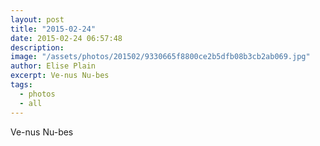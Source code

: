 ```yaml
---
layout: post
title: "2015-02-24"
date: 2015-02-24 06:57:48
description: 
image: "/assets/photos/201502/9330665f8800ce2b5dfb08b3cb2ab069.jpg"
author: Elise Plain
excerpt: Ve-nus Nu-bes
tags: 
  - photos
  - all
---
```


Ve-nus Nu-bes
<p></p>
